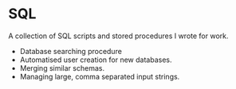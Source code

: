 # SQL

A collection of SQL scripts and stored procedures I wrote for work.
- Database searching procedure
- Automatised user creation for new databases.
- Merging similar schemas.
- Managing large, comma separated input strings.
